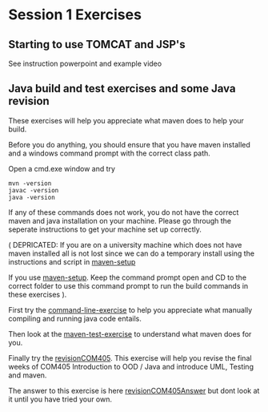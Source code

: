 # Session 1 Exercises

## Starting to use TOMCAT and JSP's
See instruction powerpoint and example video

## Java build and test exercises and some Java revision

These exercises will help you appreciate what maven does to help your build.

Before you do anything, you should ensure that you have maven installed and a windows command prompt with the correct class path. 

Open a cmd.exe window and try
```
mvn -version
javac -version
java -version
```
If any of these commands does not work, you do not have the correct maven and java installation on your machine.
Please go through the seperate instructions to get your machine set up correctly.

( DEPRICATED:
If you are on a university machine which does not have maven installed all is not lost since we can do a temporary install using the instructions and script in  [maven-setup](../maven-setup) 

If you use [maven-setup](../maven-setup). Keep the command prompt open and CD to the correct folder to use this command prompt to run the build commands in these exercises 
).

First try the  [command-line-exercise](../session1/command-line-exercise) to help you appreciate what manually compiling and running java code entails.

Then look at the [maven-test-exercise](../session1/maven-test-exercise) to understand what maven does for you.

Finally try the [revisionCOM405](../session1/revisionCOM405).
This exercise will help you revise the final weeks of COM405 Introduction to OOD / Java and introduce UML, Testing and maven.

The answer to this exercise is here [revisionCOM405Answer](../session/revisionCOM405Answer) but dont look at it until you have tried your own. 

